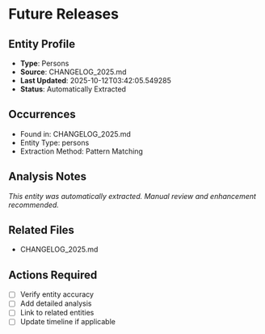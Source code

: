 # Future Releases

## Entity Profile
- **Type**: Persons
- **Source**: CHANGELOG_2025.md
- **Last Updated**: 2025-10-12T03:42:05.549285
- **Status**: Automatically Extracted

## Occurrences
- Found in: CHANGELOG_2025.md
- Entity Type: persons
- Extraction Method: Pattern Matching

## Analysis Notes
*This entity was automatically extracted. Manual review and enhancement recommended.*

## Related Files
- CHANGELOG_2025.md

## Actions Required
- [ ] Verify entity accuracy
- [ ] Add detailed analysis
- [ ] Link to related entities
- [ ] Update timeline if applicable
